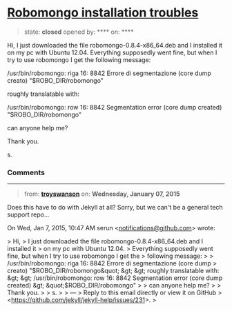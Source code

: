 # [Robomongo installation troubles](https://github.com/jekyll/jekyll-help/issues/231)

> state: **closed** opened by: **** on: ****

Hi,
I just downloaded the file robomongo-0.8.4-x86_64.deb and I installed it on my pc with Ubuntu 12.04.
Everything supposedly went fine, but when I try to use robomongo I get the following message:

/usr/bin/robomongo: riga 16:  8842 Errore di segmentazione (core dump creato) &quot;$ROBO_DIR/robomongo&quot;
 
roughly translatable with:

/usr/bin/robomongo: row 16:  8842 Segmentation error (core dump created) &quot;$ROBO_DIR/robomongo&quot;

can anyone help me?

Thank you.

s.

### Comments

---
> from: [**troyswanson**](https://github.com/jekyll/jekyll-help/issues/231#issuecomment-69051363) on: **Wednesday, January 07, 2015**

Does this have to do with Jekyll at all? Sorry, but we can&#x27;t be a general
tech support repo...

On Wed, Jan 7, 2015, 10:47 AM serun &lt;notifications@github.com&gt; wrote:

&gt; Hi,
&gt; I just downloaded the file robomongo-0.8.4-x86_64.deb and I installed it
&gt; on my pc with Ubuntu 12.04.
&gt; Everything supposedly went fine, but when I try to use robomongo I get the
&gt; following message:
&gt;
&gt; /usr/bin/robomongo: riga 16: 8842 Errore di segmentazione (core dump
&gt; creato) &quot;$ROBO_DIR/robomongo&quot;
&gt;
&gt; roughly translatable with:
&gt;
&gt; /usr/bin/robomongo: row 16: 8842 Segmentation error (core dump created)
&gt; &quot;$ROBO_DIR/robomongo&quot;
&gt;
&gt; can anyone help me?
&gt;
&gt; Thank you.
&gt;
&gt; s.
&gt;
&gt; —
&gt; Reply to this email directly or view it on GitHub
&gt; &lt;https://github.com/jekyll/jekyll-help/issues/231&gt;.
&gt;

